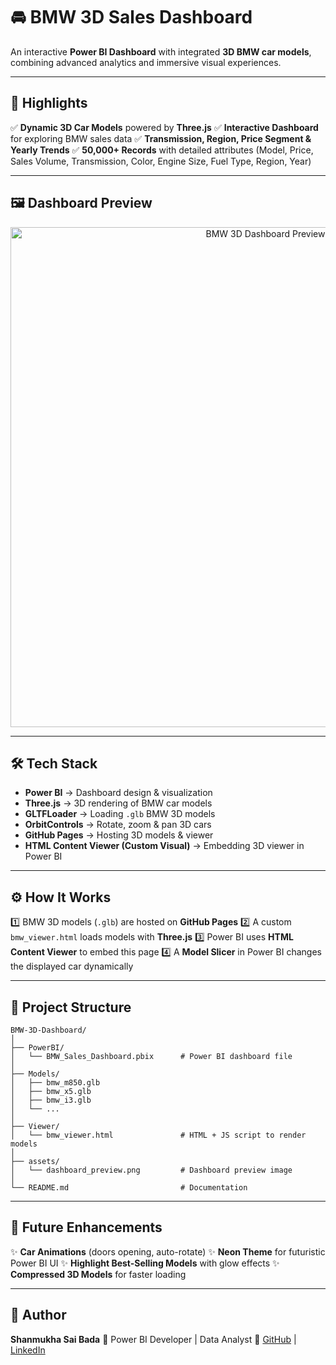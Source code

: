 # 🚘 BMW 3D Sales Dashboard

An interactive **Power BI Dashboard** with integrated **3D BMW car models**, combining advanced analytics and immersive visual experiences.

---

## 🌟 Highlights

✅ **Dynamic 3D Car Models** powered by **Three.js**
✅ **Interactive Dashboard** for exploring BMW sales data
✅ **Transmission, Region, Price Segment & Yearly Trends**
✅ **50,000+ Records** with detailed attributes (Model, Price, Sales Volume, Transmission, Color, Engine Size, Fuel Type, Region, Year)

---

## 🖼️ Dashboard Preview

<p align="center">
  <img src="(https://github.com/shanmukhsaibada/PowerBI_Bmw_Analytics_p5/blob/main/bmwthumbnail.png)" alt="BMW 3D Dashboard Preview" width="800"/>
</p>  


---

## 🛠️ Tech Stack

* **Power BI** → Dashboard design & visualization
* **Three.js** → 3D rendering of BMW car models
* **GLTFLoader** → Loading `.glb` BMW 3D models
* **OrbitControls** → Rotate, zoom & pan 3D cars
* **GitHub Pages** → Hosting 3D models & viewer
* **HTML Content Viewer (Custom Visual)** → Embedding 3D viewer in Power BI

---

## ⚙️ How It Works

1️⃣ BMW 3D models (`.glb`) are hosted on **GitHub Pages**
2️⃣ A custom `bmw_viewer.html` loads models with **Three.js**
3️⃣ Power BI uses **HTML Content Viewer** to embed this page
4️⃣ A **Model Slicer** in Power BI changes the displayed car dynamically

---

## 📂 Project Structure

```
BMW-3D-Dashboard/
│
├── PowerBI/
│   └── BMW_Sales_Dashboard.pbix      # Power BI dashboard file
│
├── Models/
│   ├── bmw_m850.glb
│   ├── bmw_x5.glb
│   ├── bmw_i3.glb
│   └── ...
│
├── Viewer/
│   └── bmw_viewer.html               # HTML + JS script to render models
│
├── assets/
│   └── dashboard_preview.png         # Dashboard preview image
│
└── README.md                         # Documentation
```

---

## 🚀 Future Enhancements

✨ **Car Animations** (doors opening, auto-rotate)
✨ **Neon Theme** for futuristic Power BI UI
✨ **Highlight Best-Selling Models** with glow effects
✨ **Compressed 3D Models** for faster loading

---

## 👤 Author

**Shanmukha Sai Bada**
🔹 Power BI Developer | Data Analyst
🔗 [GitHub](https://github.com/shanmukhsaibada) | [LinkedIn](https://www.linkedin.com/in/shanmukha-sai-bada/)
